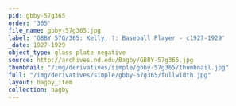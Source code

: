 ```yaml
---
pid: gbby-57g365
order: '365'
file_name: gbby-57g365.jpg
label: 'GBBY 57G/365: Kelly, ?: Baseball Player - c1927-1929'
_date: 1927-1929
object_type: glass plate negative
source: http://archives.nd.edu/Bagby/GBBY-57g365.jpg
thumbnail: "/img/derivatives/simple/gbby-57g365/thumbnail.jpg"
full: "/img/derivatives/simple/gbby-57g365/fullwidth.jpg"
layout: bagby_item
collection: bagby
---
```

